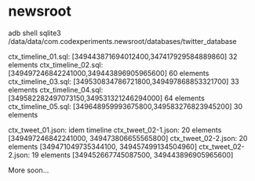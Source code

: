 newsroot
========

adb shell sqlite3 /data/data/com.codexperiments.newsroot/databases/twitter_database

ctx_timeline_01.sql: [349443871694012400,347417929584889860] 32 elements
ctx_timeline_02.sql: [349497246842241000,349443896905965600] 60 elements
ctx_timeline_03.sql: [349530834786721800,349497868853321700] 33 elements
ctx_timeline_04.sql: [349582282497073150,349531321246294000] 64 elements
ctx_timeline_05.sql: [349648959993675800,349583276823945200] 30 elements

ctx_tweet_01.json: idem timeline
ctx_tweet_02-1.json: 20 elements [349497246842241000, 349473806655565800]
ctx_tweet_02-2.json: 20 elements [349471049735344100, 349457499134504960]
ctx_tweet_02-2.json: 19 elements [349452667745087500, 349443896905965600]

More soon...
